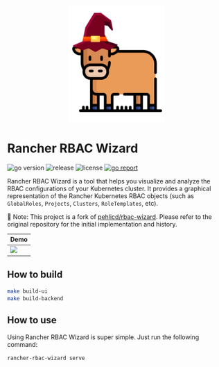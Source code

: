 <div align="center" style="padding-top: 20px">
    <img src="/assets/rancher-rbac-wizard.png?raw=true" width="220" style="background-color: blue;">
</div>

# Rancher RBAC Wizard

![go version](https://img.shields.io/github/go-mod/go-version/alegrey91/rancher-rbac-wizard)
![release](https://img.shields.io/github/v/release/alegrey91/rancher-rbac-wizard?filter=v*)
![license](https://img.shields.io/github/license/alegrey91/rancher-rbac-wizard)
[![go report](https://goreportcard.com/badge/github.com/alegrey91/rancher-rbac-wizard)](https://goreportcard.com/report/github.com/alegrey91/rancher-rbac-wizard)

Rancher RBAC Wizard is a tool that helps you visualize and analyze the RBAC configurations of your Kubernetes cluster. It provides a graphical representation of the Rancher Kubernetes RBAC objects (such as `GlobalRoles`, `Projects`, `Clusters`, `RoleTemplates`, etc).

📌 Note: This project is a fork of [pehlicd/rbac-wizard](https://github.com/pehlicd/rbac-wizard). Please refer to the original repository for the initial implementation and history.

<div align="center">


| Demo                                       |
|--------------------------------------------|
| <img src="/assets/rancher-rbac-wizard-demo.gif" /> |

</div>

## How to build

```bash
make build-ui
make build-backend
```

## How to use

Using Rancher RBAC Wizard is super simple. Just run the following command:

```bash
rancher-rbac-wizard serve
```
